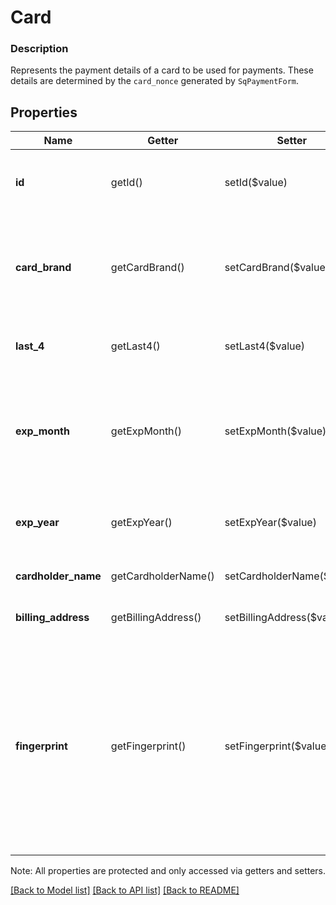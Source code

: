 # Card

### Description

Represents the payment details of a card to be used for payments. These details are determined by the `card_nonce` generated by `SqPaymentForm`.

## Properties
Name | Getter | Setter | Type | Description | Notes
------------ | ------------- | ------------- | ------------- | ------------- | -------------
**id** | getId() | setId($value) | **string** | Unique ID for this card. Generated by Square. | [optional] 
**card_brand** | getCardBrand() | setCardBrand($value) | **string** | The card&#39;s brand (such as &#x60;VISA&#x60;). See [CardBrand](#type-cardbrand) for possible values | [optional] 
**last_4** | getLast4() | setLast4($value) | **string** | The last 4 digits of the card number. | [optional] 
**exp_month** | getExpMonth() | setExpMonth($value) | **int** | The expiration month of the associated card as an integer between 1 and 12. | [optional] 
**exp_year** | getExpYear() | setExpYear($value) | **int** | The four-digit year of the card&#39;s expiration date. | [optional] 
**cardholder_name** | getCardholderName() | setCardholderName($value) | **string** | The name of the cardholder. | [optional] 
**billing_address** | getBillingAddress() | setBillingAddress($value) | [**\SquareConnect\Model\Address**](Address.md) | The billing address for this card. | [optional] 
**fingerprint** | getFingerprint() | setFingerprint($value) | **string** | __Not currently set.__ Intended as a Square-assigned identifier, based on the card number, to identify the card across multiple locations within a single application. | [optional] 

Note: All properties are protected and only accessed via getters and setters.

[[Back to Model list]](../../README.md#documentation-for-models) [[Back to API list]](../../README.md#documentation-for-api-endpoints) [[Back to README]](../../README.md)

